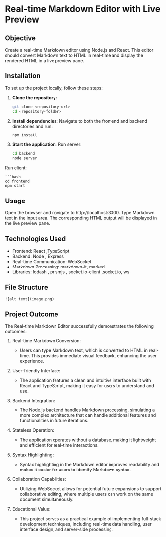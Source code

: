 # Real-time Markdown Editor with Live Preview

## Objective
Create a real-time Markdown editor using Node.js and React. This editor should convert Markdown text to HTML in real-time and display the rendered HTML in a live preview pane.


## Installation
To set up the project locally, follow these steps:

1. **Clone the repository:**
   ```bash
   git clone <repository-url>
   cd <repository-folder>

2. **Install dependencies:**
Navigate to both the frontend and backend directories and run:

   ```bash
   npm install

3. **Start the application:**
Run server:

    ```bash
    cd backend
    node server

Run client: 

    ```bash
    cd frontend
    npm start   

## Usage
Open the browser and navigate to http://localhost:3000.
Type Markdown text in the input area.
The corresponding HTML output will be displayed in the live preview pane. 

## Technologies Used

 - Frontend: React ,TypeScript
 - Backend: Node , Express
 - Real-time Communication: WebSocket
 - Markdown Processing: markdown-it, marked
 - Libraries: lodash , prismjs , socket.io-client ,socket.io, ws
    
## File Structure

    ![alt text](image.png)


## Project Outcome

The Real-time Markdown Editor successfully demonstrates the following outcomes:

1. Real-time Markdown Conversion:
   - Users can type Markdown text, which is converted to HTML in real-time. This provides immediate visual feedback, enhancing the user experience.

2. User-friendly Interface:
   - The application features a clean and intuitive interface built with React and TypeScript, making it easy for users to understand and use.

3. Backend Integration:
   - The Node.js backend handles Markdown processing, simulating a more complex architecture that can handle additional features and functionalities in future iterations.

4. Stateless Operation:
   - The application operates without a database, making it lightweight and efficient for real-time interactions.

5. Syntax Highlighting:
   - Syntax highlighting in the Markdown editor improves readability and makes it easier for users to identify Markdown syntax.

6. Collaboration Capabilities:
   - Utilizing WebSocket allows for potential future expansions to support collaborative editing, where multiple users can work on the same document simultaneously.

7. Educational Value:
   - This project serves as a practical example of implementing full-stack development techniques, including real-time data handling, user interface design, and server-side processing.


